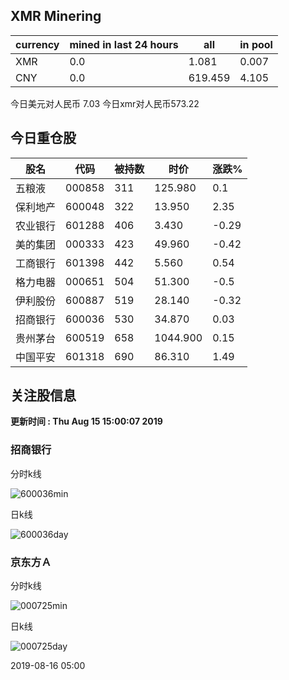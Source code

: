 ## XMR Minering

|currency|mined in last 24 hours|all|in pool|
|---|---|---|---|
|XMR|0.0|1.081|0.007|
|CNY|0.0|619.459|4.105|

今日美元对人民币 7.03	今日xmr对人民币573.22


## 今日重仓股 

|股名|代码|被持数|时价|涨跌%|
|---|---|---|---|---|
|五粮液|000858|311|125.980|0.1|
|保利地产|600048|322|13.950|2.35|
|农业银行|601288|406|3.430|-0.29|
|美的集团|000333|423|49.960|-0.42|
|工商银行|601398|442|5.560|0.54|
|格力电器|000651|504|51.300|-0.5|
|伊利股份|600887|519|28.140|-0.32|
|招商银行|600036|530|34.870|0.03|
|贵州茅台|600519|658|1044.900|0.15|
|中国平安|601318|690|86.310|1.49|

## 关注股信息
**更新时间 : Thu Aug 15 15:00:07 2019**
### 招商银行 
分时k线

![600036min](http://image.sinajs.cn/newchart/min/n/sh600036.gif)

日k线

![600036day](http://image.sinajs.cn/newchart/daily/n/sh600036.gif)

### 京东方Ａ 
分时k线

![000725min](http://image.sinajs.cn/newchart/min/n/sz000725.gif)

日k线

![000725day](http://image.sinajs.cn/newchart/daily/n/sz000725.gif)

2019-08-16 05:00